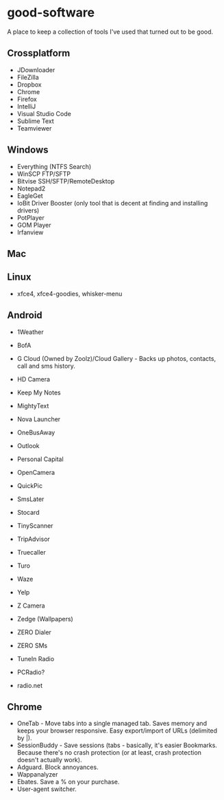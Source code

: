 # good-software
A place to keep a collection of tools I've used that turned out to be good.

## Crossplatform
- JDownloader
- FileZilla
- Dropbox
- Chrome
- Firefox
- IntelliJ
- Visual Studio Code
- Sublime Text
- Teamviewer

## Windows
- Everything (NTFS Search)
- WinSCP FTP/SFTP
- Bitvise SSH/SFTP/RemoteDesktop
- Notepad2
- EagleGet
- IoBit Driver Booster (only tool that is decent at finding and installing drivers)
- PotPlayer
- GOM Player
- Irfanview

## Mac

## Linux
- xfce4, xfce4-goodies, whisker-menu

## Android
- 1Weather
- BofA
- G Cloud (Owned by Zoolz)/Cloud Gallery - Backs up photos, contacts, call and sms history.
- HD Camera
- Keep My Notes
- MightyText
- Nova Launcher
- OneBusAway
- Outlook
- Personal Capital
- OpenCamera
- QuickPic
- SmsLater
- Stocard
- TinyScanner
- TripAdvisor
- Truecaller
- Turo
- Waze
- Yelp
- Z Camera
- Zedge (Wallpapers)
- ZERO Dialer
- ZERO SMs

- TuneIn Radio
- PCRadio?
- radio.net

## Chrome
- OneTab - Move tabs into a single managed tab. Saves memory and keeps your browser responsive. Easy export/import of URLs (delimited by |).
- SessionBuddy - Save sessions (tabs - basically, it's easier Bookmarks. Because there's no crash protection (or at least, crash protection doesn't actually work).
- Adguard. Block annoyances.
- Wappanalyzer
- Ebates. Save a % on your purchase.
- User-agent switcher.
